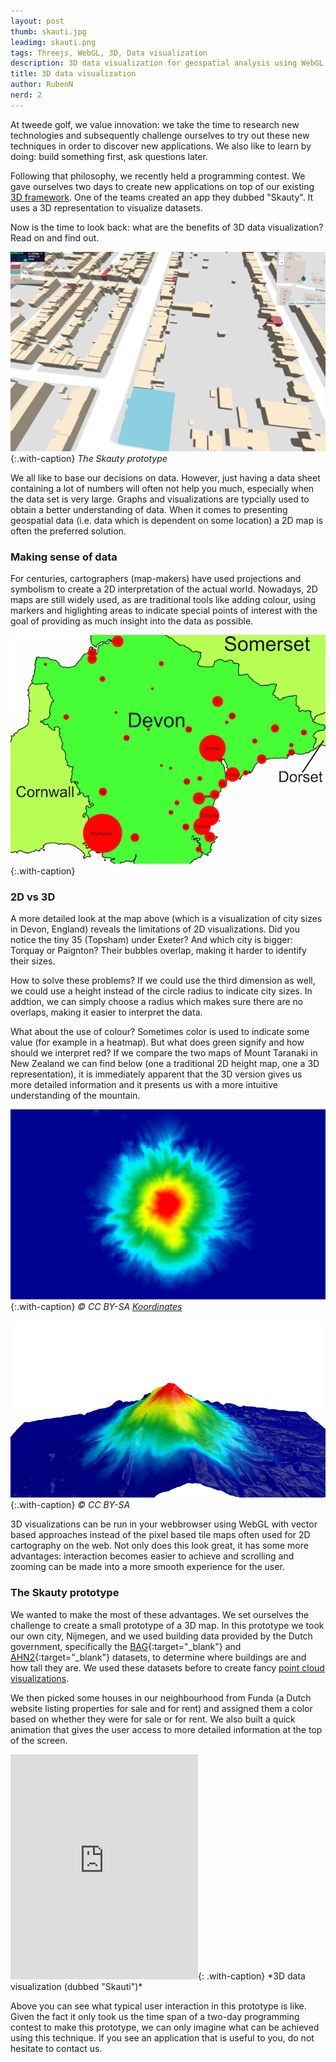 ```yaml
---
layout: post
thumb: skauti.jpg
leadimg: skauti.png
tags: Threejs, WebGL, 3D, Data visualization
description: 3D data visualization for geospatial analysis using WebGL and Three.js
title: 3D data visualization
author: RubenN
nerd: 2
---
```


At tweede golf, we value innovation: we take the time to research new technologies and subsequently challenge ourselves to try out these new techniques in order to discover new applications. We also like to learn by doing: build something first, ask questions later. 

Following that philosophy, we recently held a programming contest. We gave ourselves two days to create new applications on top of our existing [3D framework]. One of the teams created an app they dubbed "Skauty". It uses a 3D representation to visualize datasets. 

Now is the time to look back: what are the benefits of 3D data visualization? Read on and find out. 

![The Skauty prototype](/img/blog/skauti.png){:.with-caption}
*The Skauty prototype*

We all like to base our decisions on data. However, just having a data sheet containing a lot of numbers will often not help you much, especially when the data set is very large. Graphs and visualizations are typcially used to obtain a better understanding of data. When it comes to presenting geospatial data (i.e. data which is dependent on some location) a 2D map is often the preferred solution.

### Making sense of data

For centuries, cartographers (map-makers) have used projections and symbolism
to create a 2D interpretation of the actual world. Nowadays, 2D maps are still widely used, as are traditional tools like adding colour, using markers and higlighting areas to indicate special points of interest with the goal of providing as much insight into the data as possible. 

![City size in Devon, England](/img/blog/circle_map.png){:.with-caption}

###  2D vs 3D

A more detailed look at the map above (which is a visualization of city sizes in Devon, England) reveals the limitations of 2D visualizations.
Did you notice the tiny 35 (Topsham) under Exeter? And which city is bigger: Torquay or
Paignton? Their bubbles overlap, making it harder to identify their sizes.

How to solve these problems? If we could use the third dimension as well, we could use a height
instead of the circle radius to indicate city sizes. In addtion, we can simply choose a
radius which makes sure there are no overlaps, making it easier to interpret
the data.

What about the use of colour? Sometimes color is used to indicate
some value (for example in a heatmap). But what does green signify and how should we interpret red? If we compare the two maps of Mount Taranaki in New Zealand we can find below (one a traditional 2D height map, one a 3D representation), it is immediately apparent that the 3D version gives us more detailed information and it presents us with a more intuitive understanding of the mountain.

![Mt. Taranaki, New Zealand](/img/blog/mt-taranaki-colors.png){:.with-caption}
*&copy; CC BY-SA [Koordinates](https://koordinates.com)*

![Mt. Taranaki, New Zealand](/img/blog/mt-taranaki-3d.png){:.with-caption}
*&copy; CC BY-SA*

3D visualizations can be run in your webbrowser using WebGL with vector based approaches
instead of the pixel based tile maps often used for 2D cartography on the web. Not only does this look great, it has some more advantages: interaction
becomes easier to achieve and scrolling and zooming can be made into a more
smooth experience for the user.

### The Skauty prototype 

We wanted to make the most of these advantages. We set ourselves the challenge to create a small prototype of a 3D map. In this prototype we took our own city, Nijmegen, and we used building data provided by the Dutch government, specifically
the [BAG]{:target="_blank"} and [AHN2]{:target="_blank"} datasets, to determine
where buildings are and how tall they are. We used these datasets before to create fancy [point cloud visualizations].

We then picked some houses in
our neighbourhood from Funda (a Dutch website listing properties for sale and for
rent) and assigned them a color based on whether they were for sale
or for rent. We also built a quick animation that gives the user access to more detailed information at the top of the screen.

<iframe src="https://player.vimeo.com/video/133463503" height="360" frameborder="0" webkitallowfullscreen mozallowfullscreen allowfullscreen></iframe>{: .with-caption}
*3D data visualization (dubbed "Skauti")*

Above you can see what typical user interaction in this
prototype is like. Given the fact it only took us the time span of a two-day programming contest to make this prototype, we can only imagine what can be achieved using this technique. If you see an application that is useful to you, do not hesitate to contact us.

[3D framework]: /3d-framework/
[point cloud visualizations]: /#portfolio-planviewer-3d
[BAG]: https://data.overheid.nl/data/dataset/basisregistratie-adressen-en-gebouwen-bag-
[AHN2]: https://data.overheid.nl/data/dataset/ahn2-0-5-meter-ruw-raster



